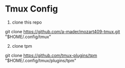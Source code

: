 # Tmux Config

1. clone this repo

git clone https://github.com/a-mader/mozart409-tmux.git "$HOME/.config/tmux"

2. clone tpm

git clone https://github.com/tmux-plugins/tpm "$HOME/.config/tmux/plugins/tpm"
